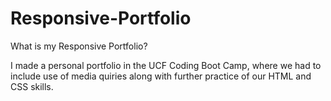# Responsive-Portfolio

What is my Responsive Portfolio?

I made a personal portfolio in the UCF Coding Boot Camp, where we had to include use of media quiries along with further practice of our HTML and CSS skills.
